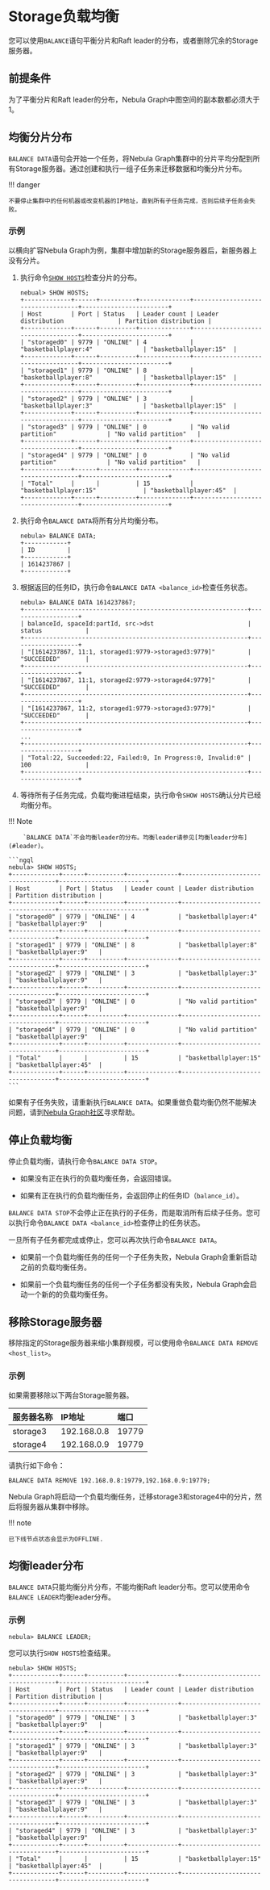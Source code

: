 # Storage负载均衡

您可以使用`BALANCE`语句平衡分片和Raft leader的分布，或者删除冗余的Storage服务器。

## 前提条件

为了平衡分片和Raft leader的分布，Nebula Graph中图空间的副本数都必须大于1。

## 均衡分片分布

`BALANCE DATA`语句会开始一个任务，将Nebula Graph集群中的分片平均分配到所有Storage服务器。通过创建和执行一组子任务来迁移数据和均衡分片分布。

!!! danger

    不要停止集群中的任何机器或改变机器的IP地址，直到所有子任务完成，否则后续子任务会失败。

### 示例

以横向扩容Nebula Graph为例，集群中增加新的Storage服务器后，新服务器上没有分片。

1. 执行命令[`SHOW HOSTS`](../3.ngql-guide/7.general-query-statements/6.show/6.show-hosts.md)检查分片的分布。

    ```ngql
    nebual> SHOW HOSTS;
    +-------------+------+----------+--------------+-----------------------------------+------------------------+
    | Host        | Port | Status   | Leader count | Leader distribution               | Partition distribution |
    +-------------+------+----------+--------------+-----------------------------------+------------------------+
    | "storaged0" | 9779 | "ONLINE" | 4            | "basketballplayer:4"              | "basketballplayer:15"  |
    +-------------+------+----------+--------------+-----------------------------------+------------------------+
    | "storaged1" | 9779 | "ONLINE" | 8            | "basketballplayer:8"              | "basketballplayer:15"  |
    +-------------+------+----------+--------------+-----------------------------------+------------------------+
    | "storaged2" | 9779 | "ONLINE" | 3            | "basketballplayer:3"              | "basketballplayer:15"  |
    +-------------+------+----------+--------------+-----------------------------------+------------------------+
    | "storaged3" | 9779 | "ONLINE" | 0            | "No valid partition"              | "No valid partition"   |
    +-------------+------+----------+--------------+-----------------------------------+------------------------+
    | "storaged4" | 9779 | "ONLINE" | 0            | "No valid partition"              | "No valid partition"   |
    +-------------+------+----------+--------------+-----------------------------------+------------------------+
    | "Total"     |      |          | 15           | "basketballplayer:15"             | "basketballplayer:45"  |
    +-------------+------+----------+--------------+-----------------------------------+------------------------+
    ```

2. 执行命令`BALANCE DATA`将所有分片均衡分布。

    ```ngql
    nebula> BALANCE DATA;
    +------------+
    | ID         |
    +------------+
    | 1614237867 |
    +------------+
    ```

3. 根据返回的任务ID，执行命令`BALANCE DATA <balance_id>`检查任务状态。

    ```ngql
    nebula> BALANCE DATA 1614237867;
    +--------------------------------------------------------------+-------------------+
    | balanceId, spaceId:partId, src->dst                          | status            |
    +--------------------------------------------------------------+-------------------+
    | "[1614237867, 11:1, storaged1:9779->storaged3:9779]"         | "SUCCEEDED"       |
    +--------------------------------------------------------------+-------------------+
    | "[1614237867, 11:1, storaged2:9779->storaged4:9779]"         | "SUCCEEDED"       |
    +--------------------------------------------------------------+-------------------+
    | "[1614237867, 11:2, storaged1:9779->storaged3:9779]"         | "SUCCEEDED"       |
    +--------------------------------------------------------------+-------------------+
    ...
    +--------------------------------------------------------------+-------------------+
    | "Total:22, Succeeded:22, Failed:0, In Progress:0, Invalid:0" | 100               |
    +--------------------------------------------------------------+-------------------+
    ```

4. 等待所有子任务完成，负载均衡进程结束，执行命令`SHOW HOSTS`确认分片已经均衡分布。

  !!! Note

        `BALANCE DATA`不会均衡leader的分布。均衡leader请参见[均衡leader分布](#leader)。

    ```ngql
    nebula> SHOW HOSTS;
    +-------------+------+----------+--------------+-----------------------------------+------------------------+
    | Host        | Port | Status   | Leader count | Leader distribution               | Partition distribution |
    +-------------+------+----------+--------------+-----------------------------------+------------------------+
    | "storaged0" | 9779 | "ONLINE" | 4            | "basketballplayer:4"              | "basketballplayer:9"   |
    +-------------+------+----------+--------------+-----------------------------------+------------------------+
    | "storaged1" | 9779 | "ONLINE" | 8            | "basketballplayer:8"              | "basketballplayer:9"   |
    +-------------+------+----------+--------------+-----------------------------------+------------------------+
    | "storaged2" | 9779 | "ONLINE" | 3            | "basketballplayer:3"              | "basketballplayer:9"   |
    +-------------+------+----------+--------------+-----------------------------------+------------------------+
    | "storaged3" | 9779 | "ONLINE" | 0            | "No valid partition"              | "basketballplayer:9"   |
    +-------------+------+----------+--------------+-----------------------------------+------------------------+
    | "storaged4" | 9779 | "ONLINE" | 0            | "No valid partition"              | "basketballplayer:9"   |
    +-------------+------+----------+--------------+-----------------------------------+------------------------+
    | "Total"     |      |          | 15           | "basketballplayer:15"             | "basketballplayer:45"  |
    +-------------+------+----------+--------------+-----------------------------------+------------------------+
    ```

如果有子任务失败，请重新执行`BALANCE DATA`。如果重做负载均衡仍然不能解决问题，请到[Nebula Graph社区](https://discuss.nebula-graph.com.cn/)寻求帮助。

## 停止负载均衡

停止负载均衡，请执行命令`BALANCE DATA STOP`。

- 如果没有正在执行的负载均衡任务，会返回错误。

- 如果有正在执行的负载均衡任务，会返回停止的任务ID（`balance_id`）。

`BALANCE DATA STOP`不会停止正在执行的子任务，而是取消所有后续子任务。您可以执行命令`BALANCE DATA <balance_id>`检查停止的任务状态。

一旦所有子任务都完成或停止，您可以再次执行命令`BALANCE DATA`。

- 如果前一个负载均衡任务的任何一个子任务失败，Nebula Graph会重新启动之前的负载均衡任务。

- 如果前一个负载均衡任务的任何一个子任务都没有失败，Nebula Graph会启动一个新的的负载均衡任务。

## 移除Storage服务器

移除指定的Storage服务器来缩小集群规模，可以使用命令`BALANCE DATA REMOVE <host_list>`。

### 示例

如果需要移除以下两台Storage服务器。

|服务器名称|IP地址|端口|
|:---|:---|:---|
|storage3|192.168.0.8|19779|
|storage4|192.168.0.9|19779|

请执行如下命令：

```ngql
BALANCE DATA REMOVE 192.168.0.8:19779,192.168.0.9:19779;
```

Nebula Graph将启动一个负载均衡任务，迁移storage3和storage4中的分片，然后将服务器从集群中移除。

!!! note

    已下线节点状态会显示为OFFLINE.

## 均衡leader分布

`BALANCE DATA`只能均衡分片分布，不能均衡Raft leader分布。您可以使用命令`BALANCE LEADER`均衡leader分布。

### 示例

```ngql
nebula> BALANCE LEADER;
```

您可以执行`SHOW HOSTS`检查结果。

```ngql
nebula> SHOW HOSTS;
+-------------+------+----------+--------------+-----------------------------------+------------------------+
| Host        | Port | Status   | Leader count | Leader distribution               | Partition distribution |
+-------------+------+----------+--------------+-----------------------------------+------------------------+
| "storaged0" | 9779 | "ONLINE" | 3            | "basketballplayer:3"              | "basketballplayer:9"   |
+-------------+------+----------+--------------+-----------------------------------+------------------------+
| "storaged1" | 9779 | "ONLINE" | 3            | "basketballplayer:3"              | "basketballplayer:9"   |
+-------------+------+----------+--------------+-----------------------------------+------------------------+
| "storaged2" | 9779 | "ONLINE" | 3            | "basketballplayer:3"              | "basketballplayer:9"   |
+-------------+------+----------+--------------+-----------------------------------+------------------------+
| "storaged3" | 9779 | "ONLINE" | 3            | "basketballplayer:3"              | "basketballplayer:9"   |
+-------------+------+----------+--------------+-----------------------------------+------------------------+
| "storaged4" | 9779 | "ONLINE" | 3            | "basketballplayer:3"              | "basketballplayer:9"   |
+-------------+------+----------+--------------+-----------------------------------+------------------------+
| "Total"     |      |          | 15           | "basketballplayer:15"             | "basketballplayer:45"  |
+-------------+------+----------+--------------+-----------------------------------+------------------------+
```
